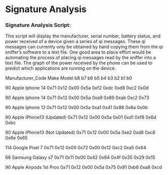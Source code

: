# Signature Analysis

### Signature Analysis Script:
This script will display the manufacturer, serial number, battery status, and power received of a device given a series of qi messages. These qi messages can currently only be obtained by hand copying them from the qi sniffer’s software to a text file. One good area to place effort would be automating the process of placing qi messages read by the sniffer into a text file. The  graph of the power received by the phone can be used to predict which applications are running on the device.


Manufacturer_Code	Make 	Model	b8	b7	b6	b5	b4	b3	b2	b1	b0

90	Apple	Iphone 14	0x71	0x12	0x00	0x5a	0xf2	0xdc	0xd8	0xc2	0x0d

90	Apple 	Iphone 14	0x71	0x12	0x00	0x5a	0xa9	0x89	0xab	0xc2	0x73

90	Apple	Iphone 12	0x71	0x12	0x00	0x5a	0xa1	0x41	0x88	0x6a	0x0b

90	Apple	iPhone13 (Updated)	0x71	0x12	0x00	0x5a	0x01	0xd1	0xf8	0x6d	0xbc

90	Apple	iPhone13 (Not Updated)	0x71	0x12	0x00	0x5a	0xe2	0xd8	0xc8	0x6e	0x65

114	Google	Pixel 7	0x71	0x12	0x00	0x72	0x00	0x12	0xc2	0xa5	0x64

66	Samsung	Galaxy s7	0x71	0x11	0x00	0x42	0x64	0x4f	0x35	0x29	0x15

90	Apple	Airpods 1st Pros	0x71	0x12	0x00	0x5a	0x75	0x91	0xb8	0xa8	0xcd
